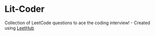 # Lit-Coder
Collection of LeetCode questions to ace the coding interview! - Created using [LeetHub](https://github.com/QasimWani/LeetHub)
